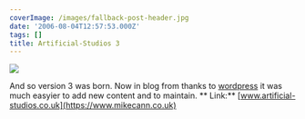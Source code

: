 ```yaml
---
coverImage: /images/fallback-post-header.jpg
date: '2006-08-04T12:57:53.000Z'
tags: []
title: Artificial-Studios 3
---
```


![](/wp-content/uploads/Image/artstu3.gif)

And so version 3 was born. Now in blog from thanks to [wordpress](https://www.wordpress.com) it was much easyier to add new content and to maintain.
**
Link:** [www.artificial-studios.co.uk](https://www.mikecann.co.uk)
